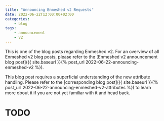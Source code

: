 ```yaml
---
title: "Announcing Enmeshed v2 Requests"
date: 2022-06-22T12:00:00+02:00
categories:
    - blog
tags:
    - announcement
    - v2
---
```


This is one of the blog posts regarding Enmeshed v2. For an overview of all Enmeshed v2 blog posts, please refer to the [Enmeshed v2 announcement blog post]({{ site.baseurl }}{% post_url 2022-06-22-announcing-enmeshed-v2 %}).

This blog post requires a superficial understanding of the new attribute handling. Please refer to the [corresponding blog post]({{ site.baseurl }}{% post_url 2022-06-22-announcing-enmeshed-v2-attributes %}) to learn more obout it if you are not yet familiar with it and head back.

# TODO
